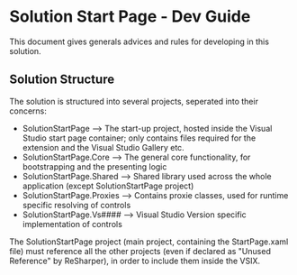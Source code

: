 # Solution Start Page - Dev Guide

This document gives generals advices and rules for developing in this solution.

## Solution Structure

The solution is structured into several projects, seperated into their concerns:
- SolutionStartPage --> The start-up project, hosted inside the Visual Studio start page container; only contains files required for the extension and the Visual Studio Gallery etc.
- SolutionStartPage.Core --> The general core functionality, for bootstrapping and the presenting logic
- SolutionStartPage.Shared --> Shared library used across the whole application (except SolutionStartPage project)
- SolutionStartPage.Proxies --> Contains proxie classes, used for runtime specific resolving of controls
- SolutionStartPage.Vs#### --> Visual Studio Version specific implementation of controls

The SolutionStartPage project (main project, containing the StartPage.xaml file) must reference
all the other projects (even if declared as "Unused Reference" by ReSharper), in order to include them inside the VSIX.